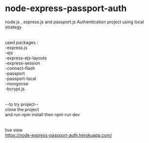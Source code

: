 # node-express-passport-auth
node.js , express.js and passport.js Authentication project using local strategy
<br><br><br>
used packages :
<br>
-express.js
<br>
-ejs
<br>
-express-ejs-layouts
<br>
-express-session
<br>
-connect-flash
<br>
-passport
<br>
-passport-local
<br>
-mongoose
<br>
-bcrypt.js
<br><br><br>
--to try project--
<br>
clone the project
<br>
and run npm install then npm run dev
<br><br><br>
live view
<br>
https://node-express-passport-auth.herokuapp.com/
